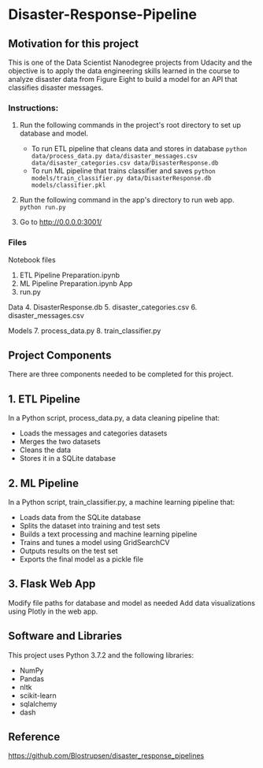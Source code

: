 # Disaster-Response-Pipeline

## Motivation for this project

This is one of the Data Scientist Nanodegree projects from Udacity and the objective is to apply the data engineering skills learned in the course to analyze disaster data from Figure Eight to build a model for an API that classifies disaster messages. 

### Instructions:
1. Run the following commands in the project's root directory to set up database and model.

    - To run ETL pipeline that cleans data and stores in database
        `python data/process_data.py data/disaster_messages.csv data/disaster_categories.csv data/DisasterResponse.db`
    - To run ML pipeline that trains classifier and saves
        `python models/train_classifier.py data/DisasterResponse.db models/classifier.pkl`

2. Run the following command in the app's directory to run web app.
    `python run.py`

3. Go to http://0.0.0.0:3001/

### Files

Notebook files
1. ETL Pipeline Preparation.ipynb
2. ML Pipeline Preparation.ipynb
App
3. run.py

Data
4. DisasterResponse.db
5. disaster_categories.csv
6. disaster_messages.csv

Models
7. process_data.py
8. train_classifier.py

## Project Components
There are three components needed to be completed for this project.

## 1. ETL Pipeline
In a Python script, process_data.py, a data cleaning pipeline that:

- Loads the messages and categories datasets
- Merges the two datasets
- Cleans the data
- Stores it in a SQLite database

## 2. ML Pipeline
In a Python script, train_classifier.py, a machine learning pipeline that:

- Loads data from the SQLite database
- Splits the dataset into training and test sets
- Builds a text processing and machine learning pipeline
- Trains and tunes a model using GridSearchCV
- Outputs results on the test set
- Exports the final model as a pickle file

## 3. Flask Web App
Modify file paths for database and model as needed
Add data visualizations using Plotly in the web app.

## Software and Libraries
This project uses Python 3.7.2 and the following libraries:

- NumPy
- Pandas
- nltk
- scikit-learn
- sqlalchemy
- dash

## Reference

https://github.com/Blostrupsen/disaster_response_pipelines


